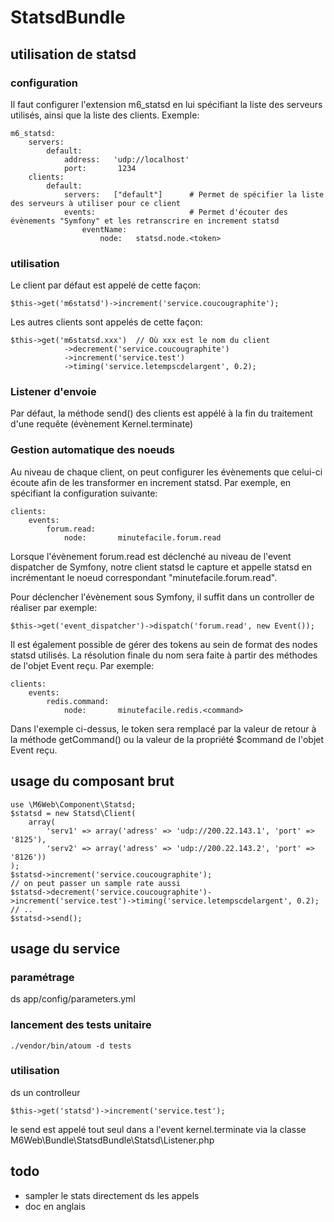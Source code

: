 # StatsdBundle #

## utilisation de statsd

### configuration

Il faut configurer l'extension m6_statsd en lui spécifiant la liste des serveurs utilisés, ainsi que la liste des clients.
Exemple:

    m6_statsd:
        servers:
            default:
                address:   'udp://localhost'
                port:       1234
        clients:
            default:
                servers:   ["default"]      # Permet de spécifier la liste des serveurs à utiliser pour ce client
                events:                     # Permet d'écouter des évènements "Symfony" et les retranscrire en increment statsd
                    eventName:
                        node:   statsd.node.<token>

### utilisation

Le client par défaut est appelé de cette façon:

    $this->get('m6statsd')->increment('service.coucougraphite');

Les autres clients sont appelés de cette façon:

    $this->get('m6statsd.xxx')  // Où xxx est le nom du client
                ->decrement('service.coucougraphite')
                ->increment('service.test')
                ->timing('service.letempscdelargent', 0.2);

### Listener d'envoie

Par défaut, la méthode send() des clients est appélé à la fin du traitement d'une requête (évènement Kernel.terminate)

### Gestion automatique des noeuds

Au niveau de chaque client, on peut configurer les évènements que celui-ci écoute afin de les transformer en increment statsd.
Par exemple, en spécifiant la configuration suivante:

    clients:
        events:
            forum.read:
                node:       minutefacile.forum.read

Lorsque l'évènement forum.read est déclenché au niveau de l'event dispatcher de Symfony, notre client statsd le capture et appelle statsd en incrémentant
le noeud correspondant "minutefacile.forum.read".

Pour déclencher l'évènement sous Symfony, il suffit dans un controller de réaliser par exemple:

    $this->get('event_dispatcher')->dispatch('forum.read', new Event());

Il est également possible de gérer des tokens au sein de format des nodes statsd utilisés. La résolution finale du nom sera faite à partir des méthodes de l'objet Event reçu.
Par exemple:

    clients:
        events:
            redis.command:
                node:       minutefacile.redis.<command>

Dans l'exemple ci-dessus, le token <command> sera remplacé par la valeur de retour à la méthode getCommand() ou la valeur de la propriété $command de l'objet Event reçu.


## usage du composant brut ##

    use \M6Web\Component\Statsd;
    $statsd = new Statsd\Client(
        array(
            'serv1' => array('adress' => 'udp://200.22.143.1', 'port' => '8125'),
            'serv2' => array('adress' => 'udp://200.22.143.2', 'port' => '8126'))
    );
    $statsd->increment('service.coucougraphite');
    // on peut passer un sample rate aussi
    $statsd->decrement('service.coucougraphite')->increment('service.test')->timing('service.letempscdelargent', 0.2);
    // ..
    $statsd->send();

## usage du service ##

### paramétrage ###

ds app/config/parameters.yml

### lancement des tests unitaire ###

    ./vendor/bin/atoum -d tests

### utilisation ###

ds un controlleur

    $this->get('statsd')->increment('service.test');

le send est appelé tout seul dans a l'event kernel.terminate via la classe M6Web\Bundle\StatsdBundle\Statsd\Listener.php

## todo ##
* sampler le stats directement ds les appels
* doc en anglais
